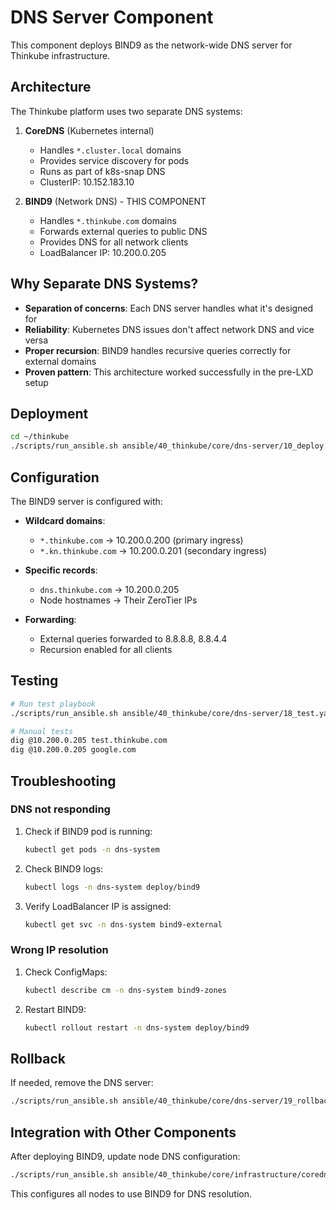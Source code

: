 # DNS Server Component

This component deploys BIND9 as the network-wide DNS server for Thinkube infrastructure.

## Architecture

The Thinkube platform uses two separate DNS systems:

1. **CoreDNS** (Kubernetes internal)
   - Handles `*.cluster.local` domains
   - Provides service discovery for pods
   - Runs as part of k8s-snap DNS
   - ClusterIP: 10.152.183.10

2. **BIND9** (Network DNS) - THIS COMPONENT
   - Handles `*.thinkube.com` domains
   - Forwards external queries to public DNS
   - Provides DNS for all network clients
   - LoadBalancer IP: 10.200.0.205

## Why Separate DNS Systems?

- **Separation of concerns**: Each DNS server handles what it's designed for
- **Reliability**: Kubernetes DNS issues don't affect network DNS and vice versa
- **Proper recursion**: BIND9 handles recursive queries correctly for external domains
- **Proven pattern**: This architecture worked successfully in the pre-LXD setup

## Deployment

```bash
cd ~/thinkube
./scripts/run_ansible.sh ansible/40_thinkube/core/dns-server/10_deploy.yaml
```

## Configuration

The BIND9 server is configured with:

- **Wildcard domains**:
  - `*.thinkube.com` → 10.200.0.200 (primary ingress)
  - `*.kn.thinkube.com` → 10.200.0.201 (secondary ingress)

- **Specific records**:
  - `dns.thinkube.com` → 10.200.0.205
  - Node hostnames → Their ZeroTier IPs

- **Forwarding**:
  - External queries forwarded to 8.8.8.8, 8.8.4.4
  - Recursion enabled for all clients

## Testing

```bash
# Run test playbook
./scripts/run_ansible.sh ansible/40_thinkube/core/dns-server/18_test.yaml

# Manual tests
dig @10.200.0.205 test.thinkube.com
dig @10.200.0.205 google.com
```

## Troubleshooting

### DNS not responding

1. Check if BIND9 pod is running:
   ```bash
   kubectl get pods -n dns-system
   ```

2. Check BIND9 logs:
   ```bash
   kubectl logs -n dns-system deploy/bind9
   ```

3. Verify LoadBalancer IP is assigned:
   ```bash
   kubectl get svc -n dns-system bind9-external
   ```

### Wrong IP resolution

1. Check ConfigMaps:
   ```bash
   kubectl describe cm -n dns-system bind9-zones
   ```

2. Restart BIND9:
   ```bash
   kubectl rollout restart -n dns-system deploy/bind9
   ```

## Rollback

If needed, remove the DNS server:

```bash
./scripts/run_ansible.sh ansible/40_thinkube/core/dns-server/19_rollback.yaml
```

## Integration with Other Components

After deploying BIND9, update node DNS configuration:

```bash
./scripts/run_ansible.sh ansible/40_thinkube/core/infrastructure/coredns/15_configure_node_dns.yaml
```

This configures all nodes to use BIND9 for DNS resolution.